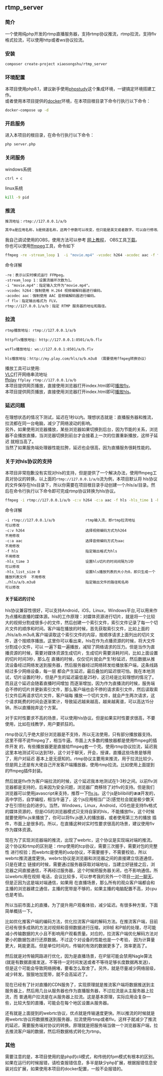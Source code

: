 ##  rtmp_server

### 简介
 一个使用纯php开发的rtmp直播服务器，支持rtmp协议推流，rtmp拉流，支持flv格式拉流，可以使用http或者ws协议拉流。<br>

### 安装
```bash 
composer create-project xiaosongshu/rtmp_server
```

### 环境配置
本项目使用php8.1，建议新手使用<a href = "https://www.xp.cn/">phpstudy</a>这个集成环境，一键搞定环境搭建工作。<br>
或者使用本项目提供的<a href = "https://www.docker.com/">docker</a>环境，在本项目根目录下命令行执行以下命令：
```bash 
docker-compose up -d
```
### 开启服务
进入本项目的根目录，在命令行执行以下命令：
```bash 
php server.php
```
### 关闭服务
windows系统 
```bash 
ctrl + c 
```
linux系统
```bash 
kill -9 pid
```
### 推流

```txt 
推流地址：rtmp://127.0.0.1/a/b

其中a是应用名称，b是频道名称，这两个参数可以改变，但只能是英文或者数字。可以自行修改。
```
我自己调试使用的OBS，使用方法可以参考
<a href="https://www.tencentcloud.com/zh/document/product/267/31569">网上教程</a>，
OBS工具<a href ="https://obsproject.com/">下载</a>。<br>
你也可以使用<a href="https://ffmpeg.org/">ffmpeg</a>工具，命令如下
```bash 
ffmpeg -re -stream_loop 1  -i "movie.mp4" -vcodec h264 -acodec aac -f flv rtmp://127.0.0.1/a/b
```
命令详解
```text
-re：表示以实时模式运行 FFMpeg。
-stream_loop 1：设置流循环次数为1。
-i "movie.mp4"：指定输入文件为"movie.mp4"。
-vcodec h264：强制使用 H.264 视频编解码器进行编码。
-acodec aac：强制使用 AAC 音频编解码器进行编码。
-f flv：指定输出格式为 FLV。
rtmp://127.0.0.1/a/b：指定 RTMP 服务器的地址和路径。
```

### 拉流
```text
rtmp播放地址: rtmp://127.0.0.1/a/b

httpflv播放地址: http://127.0.0.1:8501/a/b.flv

wsflv播放地址: ws://127.0.0.1:8501/a/b.flv

hls播放地址：http://my.play.com/hls/a/b.m3u8 （需要使用ffmpeg转换协议）
```
播放工具可以使用:<br>
<a href="https://get.videolan.org/vlc/3.0.20/win64/vlc-3.0.20-win64.exe">VLC</a>打开网络串流地址<br>
<a href="https://ffmpeg.org/">ffplay</a> ``` ffplay rtmp://127.0.0.1/a/b ```<br>
本项目提供网页播放，直接使用浏览器打开index.html即可<a href="./index.html">播放flv</a>。<br>
本项目提供网页播放，直接使用浏览器打开index.html即可<a href="./play.html">播放hls</a>。<br>

### 延迟问题

在理想状态的情况下测试，延迟在1秒以内。理想状态就是：直播服务器和推流，拉流都在同一台电脑，减少了网络波动的影响。<br>
另外，如果使用浏览器播放，某些浏览器如果切换到后台，因为节能的关系，浏览器不会播放直播，当浏览器切换到前台才会接着上一次的位置重新播放，这样子延迟
就相当高了。<br>
当然了如果服务端处理器性能拉胯，延迟也会很高，因为直播服务很耗性能的。

### 关于对hls协议的支持

本项目非常抱歉没有实现对hls的支持，但是提供了一个解决办法，使用ffmpeg工具对协议的转换，以上面的`rtmp://127.0.0.1/a/b`流为例，本项目默认将
hls协议的文件保存在hls目录下，所以你需要在项目根目录手动创建一个/hls/a/目录。然后在命令行执行以下命令即可完成rtmp协议转换为hls协议。
```bash 
ffmpeg -i rtmp://127.0.0.1/a/b -c:v h264 -c:a aac -f hls -hls_time 1 -hls_list_size 0   ./hls/a/b.m3u8
```

命令详解

```text
-i rtmp://127.0.0.1/a/b              rtmp输入流，即rtmp拉流地址                     可以修改
-c:v h264                            选择视频编码方式为h264                         不用修改
-c:a aac                             选择音频编码方式为aac                          不用修改
-f hls                               指定输出格式为hls                             不用修改
-hls_time 3                          设置hls切片的时间间隔为1秒                      可以修改
-hls_list_size 0                     设置hls播放列表的大小为0，即只生成一个播放列表文件  不用修改
./hls/a/b.m3u8                       指定输出文件的路径和名称                         可以修改
```
####  关于延迟的讨论
hls协议兼容性很好，可以支持Android，iOS，Linux，Windows平台,可以用来作为点播和直播的媒体源。hls的工作原理：对媒体资源进行切片，就是将一个比较
大的视频分割成很多小的文件，然后创建一个索引文件，索引文件记录了每一个切片文件的顺序和时间。客户端在播放的时候，首先获取索引文件，比如上面的
./hls/a/b.m3u8,客户端读取这个索引文件的内容，按顺序请求上面列出的切片文件，逐个按顺序播放。这里你可以看出来，hls在作为点播资源的时候，将大文件分割成小文件，可以
一遍下载一遍播放，减轻了网络请求的压力。但是当作为直播资源的时候，需要对媒体资源生成切片，生成切片需要消耗时间，比如上面设置的切片时间3秒，那么在
直播的时候，仅仅切片就会产生1秒延迟，然后数据从推流设备经过网络发送到服务器，然后服务器经过网络转发给播放客户端，这条线路经过多少网络设备，每一层
都会产生延迟，最后叠加的延迟很可怕。我在本地测试，切片设置的1秒，但是产生的延迟最低是25秒，这已经是比较理想的情况了。而且这个延迟会随着直播时间增加
而逐渐增加，因为作为直播流的时候，服务端会不停的切片并更新索引文件，那么客户端也会不停的请求索引文件，然后读取索引文件后再请求切片文件，客户端每
播放一个切片文件，就会产生两次请求，这个请求耗费的时间会逐渐累计，导致延迟越来越高，越来越离谱，可以高达15分钟。所以直播抛弃这个方案。<br>

对于实时性要求不高的场景，可以使用hls协议。但是如果实时性要求很高，不要使用，比如在线教学，用户要抓狂的。<br>

rtmp协议几乎绝大部分浏览器是不支持，所以无法使用，只有部分播放器支持。这里不得不说ffmpeg了，相当牛逼。市面上大多数的播放器都是使用ffmpeg的插件开发
的，有些播放器更是直接给ffmpeg套一个壳。使用rtmp协议拉流，延迟我这里本地测试可以达到1秒，这个对于聊天，开会，授课，直播这些场景是够用了，用户对延迟
基本上是无感知的。rtmp协议主要用来推流，用于拉流比较少。但是网上还是有大佬自己开发客户端播放器，使用rtmp拉流。比如使用上面提到的ffmpeg插件封装。<br>

然后就是flv作为客户端拉流的时候，这个延迟我本地测试在1-3秒之间。以前flv浏览器都是支持的，后来因为安全问题，浏览器厂商移除了对flv的支持。但是我们
浏览器可以使用javascript来支持，推荐一下<a href="https://github.com/bilibili/flv.js">flv.js</a>。这个js是bilibili的``谦谦``开发的，
高中学历，自学编程，相当牛逼了，这个js应用相当广泛(感觉社会就是极少数天才在引领社会的进步)。当然，Windows，Linux，Android，iOS也是支持flv格式
的媒体资源的，但是iOS的浏览器模式只支持自家的hls，不能播放flv，这个时候就要使用flv.js来播放了，你可以将flv.js嵌入的播放器，或者使用第三方的播放
插件，市面上是很多的。所以，在直播这种对实时性要求很高的场景，建议使用flv作为媒体资源。<br>

现在为了实现浏览器端的推流，出现了webrtc，这个协议是实现端对端的推流。这个协议和rtmp的区别是：rtmp使用的tcp协议，需要三次握手，需要对包的完整性
进行校验；而webrtc是使用的udp协议，不需要握手，不需要校验，所以webrtc推流速度更快。webrtc协议是浏览器和浏览器之间的直接建立信道通信，只是在建立
链接的时候，需要通过服务器获取对端地址，当建立好链接之后，浏览器之间直接通信，不再经过服务器，这个时候把服务器关闭，也不影响通信。所以webrtc用在视频
电话，会议比较多，可以参考我的另外一个项目<a href="https://github.com/2723659854/webrtc">一对一聊天</a>。但是正因为这是端对端通信，如果用
在直播场景，那么所有的观众客户端都会和主播的浏览器建立通信，主播的宽带是不够的，如果主播的电脑配置不高，对cpu也是考验。<br>

所以当前市面上的直播，为了提升用户观看体验，减少延迟。有很多种方案，下面简单概括一下。<br>

比如优化推客户端的编码方法，优化拉流客户端的解码方法。在推流客户端，目前已经有很多成熟的方法对视频和音频数据进行压缩，对B帧
和P帧的处理，尽可能减小传输数据的大小且不影响用户观看质量。对应的，拉流客户端优化解码方法对更小的数据包进行还原数据。不过这个对设备的性能也是一个考验，
因为计算量更大，耗能更高。但是单位时间内，传输的有效的数据更多了，效率更高了。<br>

然后就是对传输网路进行优化，因为是直播场景，在IP层可能会禁用Nagle算法(就是有数据直接发送，不等待一定时间发送或者不等待足够长度数据再发送)，
但是这个可能会导致网络拥堵，要看怎么取舍了。另外，就是尽量减少网络层级，减少转发。狠狠地加宽带，就不会高延迟了。<br>

现在已经有了针对直播的CDN服务了，实现原理就是推流客户端将数据推送到主服务器上，然后用几台从服务器也作为直播服务器，不过拉流是从主服务器上拉流，而
普通用户拉流是在从服务器上拉流。这是基本原理，实际应用会复杂一些，比较大型的直播，可能会在每个地区设置从服务器。<br>

还有就是上面提到的webrtc协议，优点就是传输速度更快。所以推流的时候就是用webrtc协议将数据推送到服务器，拉流使用rtmp或者flv。这样子就减少了推流
的延迟，需要服务端对协议的转换。原理就是把服务端当做一个浏览器客户端，拉去推流客户端的数据，然后将数据格式转化为rtmp。<br>



### 其他

 需要注意的是，本项目使用的是php的cli模式，和传统的fpm模式有根本的区别。
 如果在运行的时候报错，请检查报错信息，多半是缺少php扩展，根据报错信息安装对应扩展，如果使用本项目的docker配置，一般不会报错的。




 

 
 

 
 
 
 